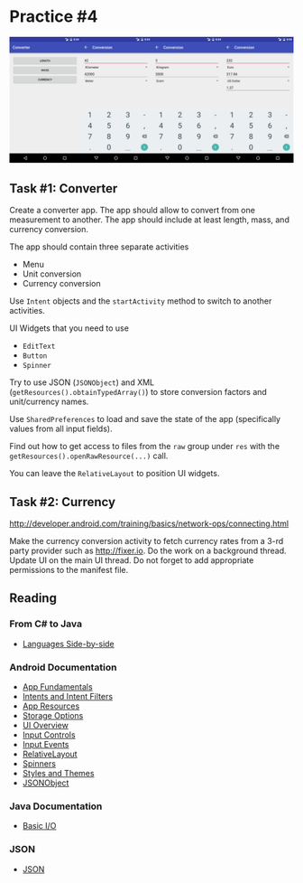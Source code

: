 Practice #4
===========

![sample](../Images/Practice_4_Sample.jpg)

## Task #1: Converter

Create a converter app. The app should allow to convert from one measurement to
another. The app should include at least length, mass, and currency conversion.

The app should contain three separate activities

* Menu
* Unit conversion
* Currency conversion

Use `Intent` objects and the `startActivity` method to switch to another
activities.

UI Widgets that you need to use

* `EditText`
* `Button`
* `Spinner`

Try to use JSON (`JSONObject`) and XML (`getResources().obtainTypedArray()`) to
store conversion factors and unit/currency names.

Use `SharedPreferences` to load and save the state of the app (specifically
values from all input fields).

Find out how to get access to files from the `raw` group under `res` with the
`getResources().openRawResource(...)` call.

You can leave the `RelativeLayout` to position UI widgets.

## Task #2: Currency

<http://developer.android.com/training/basics/network-ops/connecting.html>

Make the currency conversion activity to fetch currency rates from a 3-rd party provider such as <http://fixer.io>. Do the work on a background thread. Update UI on the main UI thread. Do not forget to add appropriate permissions to the manifest file.

## Reading

### From C# to Java

* [Languages Side-by-side](http://hyperpolyglot.org/cpp)

### Android Documentation

* [App Fundamentals](http://developer.android.com/guide/components/fundamentals.html)
* [Intents and Intent Filters](http://developer.android.com/guide/components/intents-filters.html)
* [App Resources](http://developer.android.com/guide/topics/resources/providing-resources.html)
* [Storage Options](http://developer.android.com/guide/topics/data/data-storage.html)
* [UI Overview](http://developer.android.com/guide/topics/ui/overview.html)
* [Input Controls](http://developer.android.com/guide/topics/ui/controls.html)
* [Input Events](http://developer.android.com/guide/topics/ui/ui-events.html)
* [RelativeLayout](http://developer.android.com/guide/topics/ui/layout/relative.html)
* [Spinners](http://developer.android.com/guide/topics/ui/controls/spinner.html)
* [Styles and Themes](http://developer.android.com/guide/topics/ui/themes.html)
* [JSONObject](http://developer.android.com/reference/org/json/JSONObject.html)

### Java Documentation

* [Basic I/O](https://docs.oracle.com/javase/tutorial/essential/io/)

### JSON

* [JSON](http://www.json.org)
